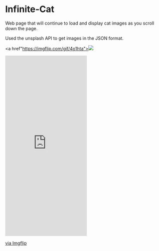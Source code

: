 # Infinite-Cat
Web page that will continue to load and display cat images as you scroll down the page.

Used the unsplash API to get images in the JSON format.

<a href"https://imgflip.com/gif/4o1hta"><img src="https://imgflip.com/embed/4o1hta"/></a>

<div style="width:260px;max-width:100%;"><div style="height:0;padding-bottom:221.15%;position:relative;"><iframe width="260" height="575" style="position:absolute;top:0;left:0;width:100%;height:100%;" frameBorder="0" src="https://imgflip.com/embed/4o1hta"></iframe></div><p><a href="https://imgflip.com/gif/4o1hta">via Imgflip</a></p></div>

